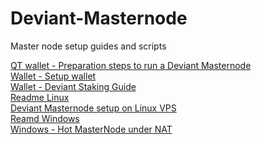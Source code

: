 # Deviant-Masternode
Master node setup guides and scripts

[QT wallet - Preparation steps to run a Deviant Masternode](/common/Preparation-steps-for-MN.md)<br />
[Wallet - Setup wallet](/common/Setup_wallet.md)<br />
[Wallet - Deviant Staking Guide](/common/Deviant_staking.md)<br />
[Readme Linux](/linux/README.md)<br />
[Deviant Masternode setup on Linux VPS](/linux/Masternode_setup.md)<br />
[Reamd Windows](/windows/README.md)<br />
[Windows - Hot MasterNode under NAT](/windows/Hot-MasterNode-under-NAT.md)<br />
